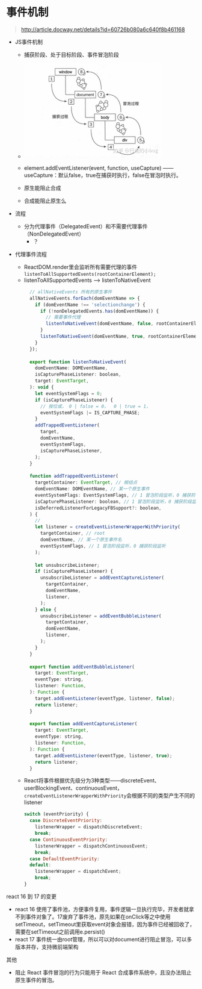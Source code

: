 # 事件机制
> http://article.docway.net/details?id=60726b080a6c640f8b461168
- JS事件机制
  - 捕获阶段、处于目标阶段、事件冒泡阶段
  - ![js事件机制](../../media/js-event.png)
  - element.addEventListener(event, function, useCapture) —— useCapture：默认false，true在捕获时执行，false在冒泡时执行。


  - 原生能阻止合成
  - 合成能阻止原生么


- 流程
  - 分为代理事件（DelegatedEvent）和不需要代理事件（NonDelegatedEvent）
    - ？

- 代理事件流程
  - ReactDOM.render里会监听所有需要代理的事件```listenToAllSupportedEvents(rootContainerElement);```
  - listenToAllSupportedEvents ——> listenToNativeEvent
    ```js
      // allNativeEvents 所有的原生事件
      allNativeEvents.forEach(domEventName => {
        if (domEventName !== 'selectionchange') {
          if (!nonDelegatedEvents.has(domEventName)) {
            // 需要事件代理
            listenToNativeEvent(domEventName, false, rootContainerElement); // 冒泡阶段监听
          }
          listenToNativeEvent(domEventName, true, rootContainerElement); // 捕获阶段监听
        }
      });

      export function listenToNativeEvent(
        domEventName: DOMEventName,
        isCapturePhaseListener: boolean,
        target: EventTarget,
      ): void {
        let eventSystemFlags = 0;
        if (isCapturePhaseListener) {
          // 按位或， 0 | false = 0，  0 | true = 1，
          eventSystemFlags |= IS_CAPTURE_PHASE;
        }
        addTrappedEventListener(
          target,
          domEventName,
          eventSystemFlags,
          isCapturePhaseListener,
        );
      }

      function addTrappedEventListener(
        targetContainer: EventTarget, // 根结点
        domEventName: DOMEventName, // 某一个原生事件
        eventSystemFlags: EventSystemFlags, // 1 冒泡阶段监听，0 捕获阶段监听
        isCapturePhaseListener: boolean, // 1 冒泡阶段监听，0 捕获阶段监听
        isDeferredListenerForLegacyFBSupport?: boolean,
      ) {
        // 
        let listener = createEventListenerWrapperWithPriority(
          targetContainer, // root
          domEventName, // 某一个原生事件名
          eventSystemFlags, // 1 冒泡阶段监听，0 捕获阶段监听
        );

        let unsubscribeListener;
        if (isCapturePhaseListener) {
          unsubscribeListener = addEventCaptureListener(
            targetContainer,
            domEventName,
            listener,
          );
        } else {
          unsubscribeListener = addEventBubbleListener(
            targetContainer,
            domEventName,
            listener,
          );
        }
      }

      export function addEventBubbleListener(
        target: EventTarget,
        eventType: string,
        listener: Function,
      ): Function {
        target.addEventListener(eventType, listener, false);
        return listener;
      }

      export function addEventCaptureListener(
        target: EventTarget,
        eventType: string,
        listener: Function,
      ): Function {
        target.addEventListener(eventType, listener, true);
        return listener;
      }
    ```
  - React将事件根据优先级分为3种类型——discreteEvent、userBlockingEvent、continuousEvent，```createEventListenerWrapperWithPriority```会根据不同的类型产生不同的listener
    ```js
    switch (eventPriority) {
      case DiscreteEventPriority:
        listenerWrapper = dispatchDiscreteEvent;
        break;
      case ContinuousEventPriority:
        listenerWrapper = dispatchContinuousEvent;
        break;
      case DefaultEventPriority:
      default:
        listenerWrapper = dispatchEvent;
        break;
    }
    ```

react 16 到 17 的变更
  - react 16 使用了事件池，方便事件复用，事件逻辑一旦执行完毕，开发者就拿不到事件对象了。17废弃了事件池，原先如果在onClick等之中使用setTimeout，setTimeout里获取event对象会报错，因为事件已经被回收了，需要在setTimeout之前调用e.persist()
  - react 17 事件统一由root管理，所以可以对document进行阻止冒泡，可以多版本并存，支持微前端架构

其他
  - 阻止 React 事件冒泡的行为只能用于 React 合成事件系统中，且没办法阻止原生事件的冒泡。

